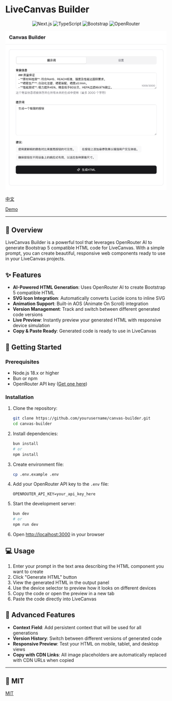 # LiveCanvas Builder

<p align="center">
  <img src="https://img.shields.io/badge/Next.js-15.x-black" alt="Next.js">
  <img src="https://img.shields.io/badge/TypeScript-5.x-blue" alt="TypeScript">
  <img src="https://img.shields.io/badge/Bootstrap-4.x-purple" alt="Bootstrap">
  <img src="https://img.shields.io/badge/OpenRouter-AI-green" alt="OpenRouter">
</p>

<p align="center">
  <img src="screenshot.png" alt="LiveCanvas Builder Screenshot" width="800">
</p>

[中文](README.zh-CN.md)

[Demo](https://lc.xunpanziyou.com/)

---

## 🌟 Overview

LiveCanvas Builder is a powerful tool that leverages OpenRouter AI to generate Bootstrap 5 compatible HTML code for LiveCanvas. With a simple prompt, you can create beautiful, responsive web components ready to use in your LiveCanvas projects.

## ✨ Features

- **AI-Powered HTML Generation**: Uses OpenRouter AI to create Bootstrap 5 compatible HTML
- **SVG Icon Integration**: Automatically converts Lucide icons to inline SVG
- **Animation Support**: Built-in AOS (Animate On Scroll) integration
- **Version Management**: Track and switch between different generated code versions
- **Live Preview**: Instantly preview your generated HTML with responsive device simulation
- **Copy & Paste Ready**: Generated code is ready to use in LiveCanvas

## 🚀 Getting Started

### Prerequisites

- Node.js 18.x or higher
- Bun or npm
- OpenRouter API key ([Get one here](https://openrouter.ai/keys))

### Installation

1. Clone the repository:
   ```bash
   git clone https://github.com/yourusername/canvas-builder.git
   cd canvas-builder
   ```

2. Install dependencies:
   ```bash
   bun install
   # or
   npm install
   ```

3. Create environment file:
   ```bash
   cp .env.example .env
   ```

4. Add your OpenRouter API key to the `.env` file:
   ```
   OPENROUTER_API_KEY=your_api_key_here
   ```

5. Start the development server:
   ```bash
   bun dev
   # or
   npm run dev
   ```

6. Open [http://localhost:3000](http://localhost:3000) in your browser

## 💻 Usage

1. Enter your prompt in the text area describing the HTML component you want to create
2. Click "Generate HTML" button
3. View the generated HTML in the output panel
4. Use the device selector to preview how it looks on different devices
5. Copy the code or open the preview in a new tab
6. Paste the code directly into LiveCanvas

## 🔧 Advanced Features

- **Context Field**: Add persistent context that will be used for all generations
- **Version History**: Switch between different versions of generated code
- **Responsive Preview**: Test your HTML on mobile, tablet, and desktop views
- **Copy with CDN Links**: All image placeholders are automatically replaced with CDN URLs when copied

---

## 📝 MIT

[MIT](LICENSE)